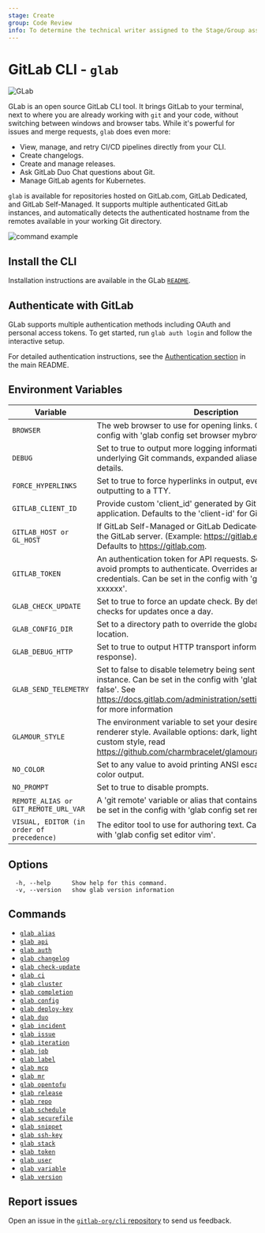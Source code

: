 ```yaml
---
stage: Create
group: Code Review
info: To determine the technical writer assigned to the Stage/Group associated with this page, see https://about.gitlab.com/handbook/product/ux/technical-writing/#assignments
---
```


<!--
This documentation is auto generated by a script.
Please do not edit this file directly. Run `make gen-docs` instead.
-->

# GitLab CLI - `glab`

![GLab](../assets/glab-logo.png)

GLab is an open source GitLab CLI tool. It brings GitLab to your terminal, next to where you are already working with `git` and your code, without switching between windows and browser tabs. While it's powerful for issues and merge requests, `glab` does even more:

- View, manage, and retry CI/CD pipelines directly from your CLI.
- Create changelogs.
- Create and manage releases.
- Ask GitLab Duo Chat questions about Git.
- Manage GitLab agents for Kubernetes.

`glab` is available for repositories hosted on GitLab.com, GitLab Dedicated, and GitLab Self-Managed. It supports multiple authenticated GitLab instances, and automatically detects the authenticated hostname from the remotes available in your working Git directory.

![command example](../assets/glabgettingstarted.gif)

## Install the CLI

Installation instructions are available in the GLab
[`README`](https://gitlab.com/gitlab-org/cli/#installation).

## Authenticate with GitLab

GLab supports multiple authentication methods including OAuth and personal access tokens.
To get started, run `glab auth login` and follow the interactive setup.

For detailed authentication instructions, see the [Authentication section](https://gitlab.com/gitlab-org/cli#authentication)
in the main README.

## Environment Variables

<!-- markdownlint-disable MD044 MD034 -->
| Variable | Description |
|----------|-------------|
| `BROWSER` | The web browser to use for opening links. Can be set in the config with 'glab config set browser mybrowser'. |
| `DEBUG` | Set to true to output more logging information, including underlying Git commands, expanded aliases and DNS error details. |
| `FORCE_HYPERLINKS` | Set to true to force hyperlinks in output, even when not outputting to a TTY. |
| `GITLAB_CLIENT_ID` | Provide custom 'client_id' generated by GitLab OAuth 2.0 application. Defaults to the 'client-id' for GitLab.com. |
| `GITLAB_HOST or GL_HOST` | If GitLab Self-Managed or GitLab Dedicated, specify the URL of the GitLab server. (Example: https://gitlab.example.com) Defaults to https://gitlab.com. |
| `GITLAB_TOKEN` | An authentication token for API requests. Set this variable to avoid prompts to authenticate. Overrides any previously-stored credentials. Can be set in the config with 'glab config set token xxxxxx'. |
| `GLAB_CHECK_UPDATE` | Set to true to force an update check. By default the cli tool checks for updates once a day. |
| `GLAB_CONFIG_DIR` | Set to a directory path to override the global configuration location. |
| `GLAB_DEBUG_HTTP` | Set to true to output HTTP transport information (request / response). |
| `GLAB_SEND_TELEMETRY` | Set to false to disable telemetry being sent to your GitLab instance. Can be set in the config with 'glab config set telemetry false'. See https://docs.gitlab.com/administration/settings/usage_statistics/ for more information |
| `GLAMOUR_STYLE` | The environment variable to set your desired Markdown renderer style. Available options: dark, light, notty. To set a custom style, read https://github.com/charmbracelet/glamour#styles |
| `NO_COLOR` | Set to any value to avoid printing ANSI escape sequences for color output. |
| `NO_PROMPT` | Set to true to disable prompts. |
| `REMOTE_ALIAS or GIT_REMOTE_URL_VAR` | A 'git remote' variable or alias that contains the GitLab URL. Can be set in the config with 'glab config set remote_alias origin'. |
| `VISUAL, EDITOR (in order of precedence)` | The editor tool to use for authoring text. Can be set in the config with 'glab config set editor vim'. |
<!-- markdownlint-enable MD044 MD034 -->

## Options

```plaintext
  -h, --help      Show help for this command.
  -v, --version   show glab version information
```

## Commands

- [`glab alias`](alias/index.md)
- [`glab api`](api/index.md)
- [`glab auth`](auth/index.md)
- [`glab changelog`](changelog/index.md)
- [`glab check-update`](check-update/index.md)
- [`glab ci`](ci/index.md)
- [`glab cluster`](cluster/index.md)
- [`glab completion`](completion/index.md)
- [`glab config`](config/index.md)
- [`glab deploy-key`](deploy-key/index.md)
- [`glab duo`](duo/index.md)
- [`glab incident`](incident/index.md)
- [`glab issue`](issue/index.md)
- [`glab iteration`](iteration/index.md)
- [`glab job`](job/index.md)
- [`glab label`](label/index.md)
- [`glab mcp`](mcp/index.md)
- [`glab mr`](mr/index.md)
- [`glab opentofu`](opentofu/index.md)
- [`glab release`](release/index.md)
- [`glab repo`](repo/index.md)
- [`glab schedule`](schedule/index.md)
- [`glab securefile`](securefile/index.md)
- [`glab snippet`](snippet/index.md)
- [`glab ssh-key`](ssh-key/index.md)
- [`glab stack`](stack/index.md)
- [`glab token`](token/index.md)
- [`glab user`](user/index.md)
- [`glab variable`](variable/index.md)
- [`glab version`](version/index.md)

## Report issues

Open an issue in the [`gitlab-org/cli` repository](https://gitlab.com/gitlab-org/cli/issues/new)
to send us feedback.
